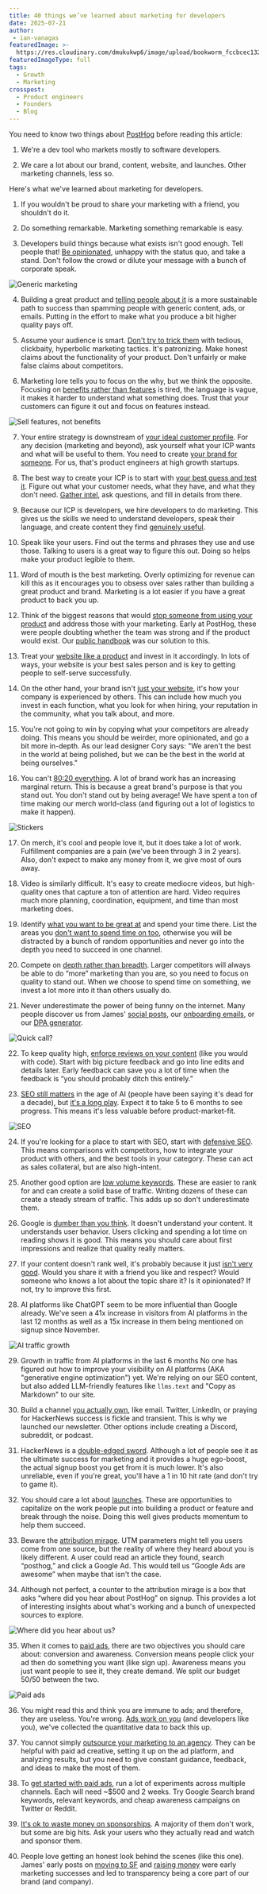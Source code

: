 ```yaml
---
title: 40 things we’ve learned about marketing for developers
date: 2025-07-21
author:
 - ian-vanagas
featuredImage: >-
  https://res.cloudinary.com/dmukukwp6/image/upload/bookworm_fccbcec132.png
featuredImageType: full
tags:
  - Growth
  - Marketing
crosspost:
  - Product engineers
  - Founders
  - Blog
---
```


You need to know two things about [PostHog](/) before reading this article:

1. We're a dev tool who markets mostly to software developers.

2. We care a lot about our brand, content, website, and launches. Other marketing channels, less so.

Here's what we've learned about marketing for developers.

1. If you wouldn't be proud to share your marketing with a friend, you shouldn't do it.

2. Do something remarkable. Marketing something remarkable is easy.

3. Developers build things because what exists isn't good enough. Tell people that! [Be opinionated](/handbook/growth/marketing#1-be-opinionated), unhappy with the status quo, and take a stand. Don't follow the crowd or dilute your message with a bunch of corporate speak.

![Generic marketing](https://res.cloudinary.com/dmukukwp6/image/upload/generic_eb6bf02734.png)

4. Building a great product and [telling people about it](/handbook/growth/marketing#2-pull-dont-push) is a more sustainable path to success than spamming people with generic content, ads, or emails. Putting in the effort to make what you produce a bit higher quality pays off.

5. Assume your audience is smart. [Don't try to trick them](/handbook/growth/marketing#3-no-sneaky-shit) with tedious, clickbaity, hyperbolic marketing tactics. It's patronizing. Make honest claims about the functionality of your product. Don't unfairly or make false claims about competitors.

6. Marketing lore tells you to focus on the why, but we think the opposite. Focusing on [benefits rather than features](/founders/features-sell) is tired, the language is vague, it makes it harder to understand what something does. Trust that your customers can figure it out and focus on features instead.

![Sell features, not benefits](https://res.cloudinary.com/dmukukwp6/image/upload/sell_features_4577bb8bc4.png)

7. Your entire strategy is downstream of [your ideal customer profile](/newsletter/ideal-customer-profile-framework#2-your-entire-strategy-is-downstream-of-your-icp). For any decision (marketing and beyond), ask yourself what your ICP wants and what will be useful to them. You need to create [your brand for someone](/blog/brand#you-need-to-create-your-brand-for-someone). For us, that's product engineers at high growth startups.

8. The best way to create your ICP is to start with [your best guess and test it](/newsletter/ideal-customer-profile-framework#3-start-with-your-best-guess-and-test-it). Figure out what your customer needs, what they have, and what they don't need. [Gather intel](/newsletter/ideal-customer-profile-framework#4-gather-intel-every-way-you-can), ask questions, and fill in details from there.

9. Because our ICP is developers, we hire developers to do marketing. This gives us the skills we need to understand developers, speak their language, and create content they find [genuinely useful](/handbook/growth/marketing#4-speak-like-your-users).

10. Speak like your users. Find out the terms and phrases they use and use those. Talking to users is a great way to figure this out. Doing so helps make your product legible to them.

11. Word of mouth is the best marketing. Overly optimizing for revenue can kill this as it encourages you to obsess over sales rather than building a great product and brand. Marketing is a lot easier if you have a great product to back you up.

12. Think of the biggest reasons that would [stop someone from using your product](/blog/brand#what-would-stop-me-from-using-this-thing) and address those with your marketing. Early at PostHog, these were people doubting whether the team was strong and if the product would exist. Our [public handbook](/handbook) was our solution to this.

13. Treat your [website like a product](/handbook/how-we-get-users#we-happily-spend-lots-of-money-on-our-website) and invest in it accordingly. In lots of ways, your website is your best sales person and is key to getting people to self-serve successfully.

14. On the other hand, your brand isn't [just your website](/blog/brand#your-brand-isnt-just-your-website), it's how your company is experienced by others. This can include how much you invest in each function, what you look for when hiring, your reputation in the community, what you talk about, and more.

15. You're not going to win by copying what your competitors are already doing. This means you should be weirder, more opinionated, and go a bit more in-depth. As our lead designer Cory says: "We aren't the best in the world at being polished, but we can be the best in the world at being ourselves."

16. You can't [80:20 everything](/blog/brand#you-cant-8020-everything). A lot of brand work has an increasing marginal return. This is because a great brand's purpose is that you stand out. You don't stand out by being average! We have spent a ton of time making our merch world-class (and figuring out a lot of logistics to make it happen).

![Stickers](https://res.cloudinary.com/dmukukwp6/image/upload/stickers_043613cb9c.png)

17. On merch, it's cool and people love it, but it does take a lot of work. Fulfillment companies are a pain (we've been through 3 in 2 years). Also, don't expect to make any money from it, we give most of ours away.

18. Video is similarly difficult. It's easy to create mediocre videos, but high-quality ones that capture a ton of attention are hard. Video requires much more planning, coordination, equipment, and time than most marketing does.

19. Identify [what you want to be great at](/newsletter/b2b-startup-marketing-strategy#1-prioritize-what-you-care-about-) and spend your time there. List the areas you [don't want to spend time on too](/handbook/growth/marketing#things-we-dont-want-to-spend-time-on), otherwise you will be distracted by a bunch of random opportunities and never go into the depth you need to succeed in one channel.

20. Compete on [depth rather than breadth](/newsletter/b2b-startup-marketing-strategy#2-compete-on-depth-not-breadth-). Larger competitors will always be able to do “more” marketing than you are, so you need to focus on quality to stand out. When we choose to spend time on something, we invest a lot more into it than others usually do.

21. Never underestimate the power of being funny on the internet. Many people discover us from James' [social posts](http://x.com/james406), our [onboarding emails](https://x.com/stephsmithio/status/1927743711934337510), or our [DPA generator](/dpa).

![Quick call?](https://res.cloudinary.com/dmukukwp6/image/upload/quickcall_0fc9acc1a3.webp)

22. To keep quality high, [enforce reviews on your content](/founders/dev-marketing-for-startups#enforce-code-reviews-on-your-content) (like you would with code). Start with big picture feedback and go into line edits and details later. Early feedback can save you a lot of time when the feedback is “you should probably ditch this entirely.”

23. [SEO still matters](/newsletter/seo-for-startups#9-yes-your-startup-still-needs-seo) in the age of AI (people have been saying it's dead for a decade), but [it's a long play](/newsletter/b2b-startup-marketing-strategy#7-invest-in-seo-after-product-market-fit-). Expect it to take 5 to 6 months to see progress. This means it's less valuable before product-market-fit.

![SEO](https://res.cloudinary.com/dmukukwp6/image/upload/seo_69a415a759.png)

24. If you're looking for a place to start with SEO, start with [defensive SEO](/newsletter/seo-for-startups#1-start-with-defensive-seo). This means comparisons with competitors, how to integrate your product with others, and the best tools in your category. These can act as sales collateral, but are also high-intent.

25. Another good option are [low volume keywords](/newsletter/seo-for-startups#3-low-volume--a-problem-you-solve--winning). These are easier to rank for and can create a solid base of traffic. Writing dozens of these can create a steady stream of traffic. This adds up so don't underestimate them.

26. Google is [dumber than you think](/newsletter/seo-for-startups#4-google-is-dumber-than-you-think). It doesn't understand your content. It understands user behavior. Users clicking and spending a lot time on reading shows it is good. This means you should care about first impressions and realize that quality really matters.

27. If your content doesn't rank well, it's probably because it just [isn't very good](/newsletter/seo-for-startups#7-your-great-content-probably-sucks). Would you share it with a friend you like and respect? Would someone who knows a lot about the topic share it? Is it opinionated? If not, try to improve this first.

28. AI platforms like ChatGPT seem to be more influential than Google already. We've seen a 41x increase in visitors from AI platforms in the last 12 months as well as a 15x increase in them being mentioned on signup since November.

![AI traffic growth](https://res.cloudinary.com/dmukukwp6/image/upload/ai_growth_e29207e109.png)

29. Growth in traffic from AI platforms in the last 6 months
No one has figured out how to improve your visibility on AI platforms (AKA "generative engine optimization") yet. We're relying on our SEO content, but also added LLM-friendly features like `llms.text` and "Copy as Markdown" to our site.

30. Build a channel [you actually own](/newsletter/b2b-startup-marketing-strategy#3-build-a-channel-you-truly-own-), like email. Twitter, LinkedIn, or praying for HackerNews success is fickle and transient. This is why we launched our newsletter. Other options include creating a Discord, subreddit, or podcast.

31. HackerNews is a [double-edged sword](/founders/dev-marketing-for-startups#hacker-news-is-a-double-edged-sword). Although a lot of people see it as the ultimate success for marketing and it provides a huge ego-boost, the actual signup boost you get from it is much lower. It's also unreliable, even if you're great, you'll have a 1 in 10 hit rate (and don't try to game it).

32. You should care a lot about [launches](/handbook/growth/marketing#things-we-want-to-be-brilliant-at). These are opportunities to capitalize on the work people put into building a product or feature and break through the noise. Doing this well gives products momentum to help them succeed.

33. Beware the [attribution mirage](/founders/dev-marketing-for-startups#beware-the-attribution-mirage). UTM parameters might tell you users come from one source, but the reality of where they heard about you is likely different. A user could read an article they found, search “posthog,” and click a Google Ad. This would tell us “Google Ads are awesome” when maybe that isn't the case.

34. Although not perfect, a counter to the attribution mirage is a box that asks “where did you hear about PostHog” on signup. This provides a lot of interesting insights about what's working and a bunch of unexpected sources to explore.

![Where did you hear about us?](https://res.cloudinary.com/dmukukwp6/image/upload/atrib_9d39522085.png)

35. When it comes to [paid ads](/founders/dev-marketing-paid-ads#all-paid-ads-are-basically-the-same), there are two objectives you should care about: conversion and awareness. Conversion means people click your ad then do something you want (like sign up). Awareness means you just want people to see it, they create demand. We split our budget 50/50 between the two.

![Paid ads](https://res.cloudinary.com/dmukukwp6/image/upload/paid_ads_0000000000.png)

36. You might read this and think you are immune to ads; and therefore, they are useless. You're wrong. [Ads work on you](/founders/dev-marketing-paid-ads#paid-ads-dont-work-on-developers) (and developers like you), we've collected the quantitative data to back this up.

37. You cannot simply [outsource your marketing to an agency](/founders/dev-marketing-paid-ads#an-agency-will-solve-all-your-problems). They can be helpful with paid ad creative, setting it up on the ad platform, and analyzing results, but you need to give constant guidance, feedback, and ideas to make the most of them.

38. To [get started with paid ads](/founders/dev-marketing-paid-ads#how-to-get-started-with-paid-ads), run a lot of experiments across multiple channels. Each will need ~$500 and 2 weeks. Try Google Search brand keywords, relevant keywords, and cheap awareness campaigns on Twitter or Reddit.

39. [It's ok to waste money on sponsorships](/founders/dev-marketing-for-startups#its-ok-to-waste-money-on-sponsorships). A majority of them don't work, but some are big hits. Ask your users who they actually read and watch and sponsor them.

40. People love getting an honest look behind the scenes (like this one). James' early posts on [moving to SF](/blog/moving-to-sf) and [raising money](/blog/raising-3m-for-os) were early marketing successes and led to transparency being a core part of our brand (and company).

<NewsletterForm />